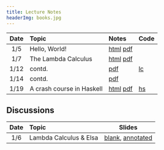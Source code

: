 ```yaml
---
title: Lecture Notes
headerImg: books.jpg
---
```


| **Date**   | **Topic**                       | **Notes**                 | **Code**      |
|:----------:|:--------------------------------|:--------------------------|:--------------|
| 1/5        | Hello, World!                   | [html][lec0] [pdf][pdf0]  |               |
| 1/7        | The Lambda Calculus             | [html][lec1] [pdf][pdf1]  |               |
| 1/12       | contd.                          | [pdf][pdf2]               | [lc][lc-1-12] |
| 1/14       | contd.                          | [pdf][pdf3]               |               |
| 1/19       | A crash course in Haskell       | [html][lec2] [pdf][pdf4]  | [hs][code]    |


<!-- 
| 2/3        | Datatypes & Recursion           | [html][lec3] [pdf][pdf-data] | [hs-2-3]  |
| 2/5        | ""                              |                              | [hs-2-5]  |
| 2/7        | ""                              |                              | [hs-2-7]  |
| 2/10       |  **Midterm**  		               |                              |           |
| 2/12       | Higher Order Functions          | [html][lec4] [pdf][pdf-hof]  | [hs-2-12] |
| 2/14       | ""                              |                              | [hs-2-14] |
| 2/19       | "" [map-reduce][mapRed], [react][rhoc] |                       | [hs-2-19] |
| 2/21       | Environments & Closures         | [html][lec5] 	              | [hs-2-21] |
| 2/24       | ""                              |  		              | [hs-2-24] |
| 2/26       | ""                              |  		              | [hs-2-26] |
| 2/28       | ""                              |  		              | [hs-2-28] |
| 3/2        | Lexing and Parsing              | [html][lec6], [tutorial][parsing]  [pdf][pdf-parse] | [hs-3-2] |
| 3/9        | Overloading & Type Classes      | [html][lec7-cl]              | [hs-3-9]  |
| 3/11       | Monads                          | [html][lec8-monads]          | [hs-3-11] |
--> 

## Discussions

| Date       | Topic                    | Slides               | 
|:----------:|:-------------------------|:--------------------:|
| 1/6        | Lambda Calculus & Elsa   | [blank][disc1-blank], [annotated][disc1-annotated]  |

<!-- 
| 1/14       | Lambda Calculus          | [pdf][disc1]         |
| 3/17       | Final Review             | [html][final-review] |

| 2/25       | Nano: Parsing and Eval   | [pdf][disc5]  |
| 3/4        | Type checking tips       | [pdf][disc6]  |
| 3/11       | Final Review             | [pdf][discFinal] |
-->

[lec0]: lectures/00-hello.html
[lec1]: lectures/01-lambda.html
[lec2]: lectures/02-haskell.html
[lec3]: lectures/03-datatypes.html
[lec4]: lectures/04-hof.html
[lec5]: lectures/05-environments.html
[lec5-clos]: lectures/05-closure.html
[lec6]: lectures/06-parsing.html
[lec7-ty]: lectures/07-types.html
[lec7-cl]: lectures/07-classes.html
[lec8-monads]: lectures/08-monads.html
[lec8]: lectures/08-prolog.html
[rhoc]: https://reactjs.org/docs/higher-order-components.html
[mapRed]: https://en.wikipedia.org/wiki/MapReduce

[pdf0]: /static/raw/01-lambda-A.pdf
[pdf1]: /static/raw/01-lambda-B.pdf
[pdf2]: /static/raw/01-lambda-C.pdf
[pdf3]: /static/raw/01-lambda-D.pdf
[pdf4]: /static/raw/02-haskell-A.pdf

[code]: https://github.com/ucsd-cse130/wi21/tree/master/static/code/src
[lc-1-12]: /static/raw/lec_1_12_21.lc



[pdf-data]: /static/raw/03-datatypes.pdf
[pdf-data-b]: /static/raw/03-datatypes-B.pdf
[pdf-parse]: /static/raw/06-parsing.pdf
[lc4]:  /static/raw/lec_4_10_2019.lc

[pdf-hof]: /static/raw/04-hof.pdf 
[pdf-env]: /static/raw/05-environments.pdf 

[disc1-blank]: /static/raw/disc1-lambda_calc.pdf
[disc1-annotated]: /static/raw/disc1-lambda_calc-20210106.pdf
[disc5]: /static/raw/disc5-parsing.pdf
[disc6]: /static/raw/disc-pa5tips.pdf
[discFinal]: /static/raw/final-disc.pdf

[parsing]: https://github.com/cse130-sp18/arith

[elsa]: https://github.com/ucsd-progsys/elsa
[intro]: /static/raw/Intro.hs
[datatypes]: /static/raw/Datatypes.hs
[tail]: /static/raw/Tail.hs

[midterm]: /static/raw/130-midterm-wi19.pdf
[midterm-sol]: /static/raw/130-midterm-wi19-solution.pdf
[final-prep]: /static/raw/appendix.pdf
[final]: /static/raw/130-final-wi19.pdf
[final-sol]: /static/raw/130-final-wi19-solution.pdf

[final-review]: discussions/final-review.html
